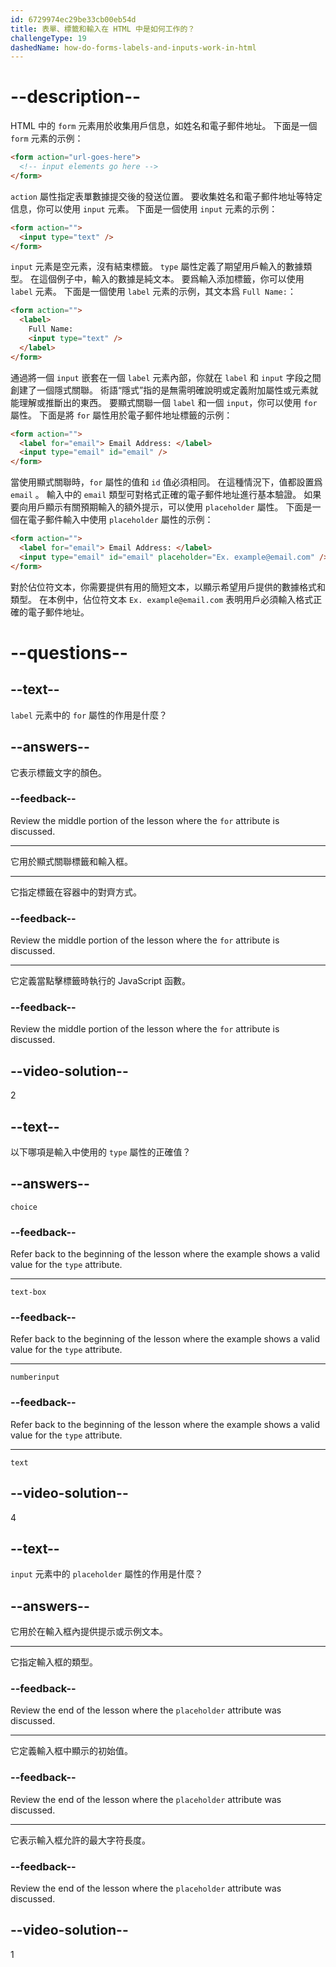 ```yaml
---
id: 6729974ec29be33cb00eb54d
title: 表單、標籤和輸入在 HTML 中是如何工作的？
challengeType: 19
dashedName: how-do-forms-labels-and-inputs-work-in-html
---
```


# --description--

HTML 中的 `form` 元素用於收集用戶信息，如姓名和電子郵件地址。 下面是一個 `form` 元素的示例：

```html
<form action="url-goes-here">
  <!-- input elements go here -->
</form>
```

`action` 屬性指定表單數據提交後的發送位置。 要收集姓名和電子郵件地址等特定信息，你可以使用 `input` 元素。 下面是一個使用 `input` 元素的示例：

```html
<form action="">
  <input type="text" />
</form>
```

`input` 元素是空元素，沒有結束標籤。 `type` 屬性定義了期望用戶輸入的數據類型。 在這個例子中，輸入的數據是純文本。 要爲輸入添加標籤，你可以使用 `label` 元素。 下面是一個使用 `label` 元素的示例，其文本爲 `Full Name:`：

```html
<form action="">
  <label>
    Full Name:
    <input type="text" />
  </label>
</form>
```

通過將一個 `input` 嵌套在一個 `label` 元素內部，你就在 `label` 和 `input` 字段之間創建了一個隱式關聯。 術語“隱式”指的是無需明確說明或定義附加屬性或元素就能理解或推斷出的東西。 要顯式關聯一個 `label` 和一個 `input`，你可以使用 `for` 屬性。 下面是將 `for` 屬性用於電子郵件地址標籤的示例：

```html
<form action="">
  <label for="email"> Email Address: </label>
  <input type="email" id="email" />
</form>
```

當使用顯式關聯時，`for` 屬性的值和 `id` 值必須相同。 在這種情況下，值都設置爲 `email` 。 輸入中的 `email` 類型可對格式正確的電子郵件地址進行基本驗證。 如果要向用戶顯示有關預期輸入的額外提示，可以使用 `placeholder` 屬性。 下面是一個在電子郵件輸入中使用 `placeholder` 屬性的示例：

```html
<form action="">
  <label for="email"> Email Address: </label>
  <input type="email" id="email" placeholder="Ex. example@email.com" />
</form>
```

對於佔位符文本，你需要提供有用的簡短文本，以顯示希望用戶提供的數據格式和類型。 在本例中，佔位符文本 `Ex. example@email.com` 表明用戶必須輸入格式正確的電子郵件地址。

# --questions--

## --text--

`label` 元素中的 `for` 屬性的作用是什麼？

## --answers--

它表示標籤文字的顏色。

### --feedback--

Review the middle portion of the lesson where the `for` attribute is discussed.

---

它用於顯式關聯標籤和輸入框。

---

它指定標籤在容器中的對齊方式。

### --feedback--

Review the middle portion of the lesson where the `for` attribute is discussed.

---

它定義當點擊標籤時執行的 JavaScript 函數。

### --feedback--

Review the middle portion of the lesson where the `for` attribute is discussed.

## --video-solution--

2

## --text--

以下哪項是輸入中使用的 `type` 屬性的正確值？

## --answers--

`choice`

### --feedback--

Refer back to the beginning of the lesson where the example shows a valid value for the `type` attribute.

---

`text-box`

### --feedback--

Refer back to the beginning of the lesson where the example shows a valid value for the `type` attribute.

---

`numberinput`

### --feedback--

Refer back to the beginning of the lesson where the example shows a valid value for the `type` attribute.

---

`text`

## --video-solution--

4

## --text--

`input` 元素中的 `placeholder` 屬性的作用是什麼？

## --answers--

它用於在輸入框內提供提示或示例文本。

---

它指定輸入框的類型。

### --feedback--

Review the end of the lesson where the `placeholder` attribute was discussed.

---

它定義輸入框中顯示的初始值。

### --feedback--

Review the end of the lesson where the `placeholder` attribute was discussed.

---

它表示輸入框允許的最大字符長度。

### --feedback--

Review the end of the lesson where the `placeholder` attribute was discussed.

## --video-solution--

1
